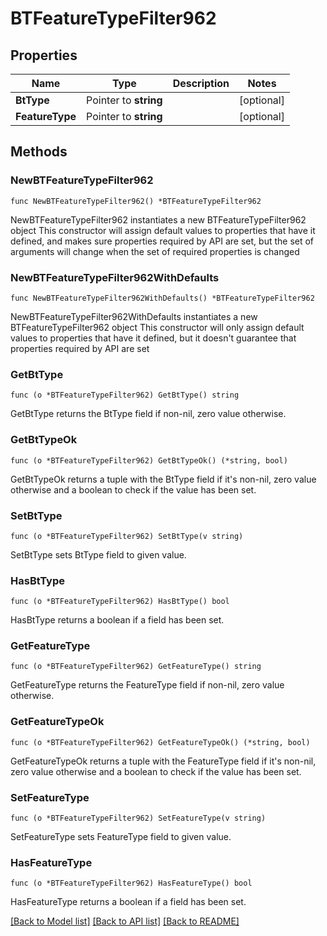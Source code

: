 # BTFeatureTypeFilter962

## Properties

Name | Type | Description | Notes
------------ | ------------- | ------------- | -------------
**BtType** | Pointer to **string** |  | [optional] 
**FeatureType** | Pointer to **string** |  | [optional] 

## Methods

### NewBTFeatureTypeFilter962

`func NewBTFeatureTypeFilter962() *BTFeatureTypeFilter962`

NewBTFeatureTypeFilter962 instantiates a new BTFeatureTypeFilter962 object
This constructor will assign default values to properties that have it defined,
and makes sure properties required by API are set, but the set of arguments
will change when the set of required properties is changed

### NewBTFeatureTypeFilter962WithDefaults

`func NewBTFeatureTypeFilter962WithDefaults() *BTFeatureTypeFilter962`

NewBTFeatureTypeFilter962WithDefaults instantiates a new BTFeatureTypeFilter962 object
This constructor will only assign default values to properties that have it defined,
but it doesn't guarantee that properties required by API are set

### GetBtType

`func (o *BTFeatureTypeFilter962) GetBtType() string`

GetBtType returns the BtType field if non-nil, zero value otherwise.

### GetBtTypeOk

`func (o *BTFeatureTypeFilter962) GetBtTypeOk() (*string, bool)`

GetBtTypeOk returns a tuple with the BtType field if it's non-nil, zero value otherwise
and a boolean to check if the value has been set.

### SetBtType

`func (o *BTFeatureTypeFilter962) SetBtType(v string)`

SetBtType sets BtType field to given value.

### HasBtType

`func (o *BTFeatureTypeFilter962) HasBtType() bool`

HasBtType returns a boolean if a field has been set.

### GetFeatureType

`func (o *BTFeatureTypeFilter962) GetFeatureType() string`

GetFeatureType returns the FeatureType field if non-nil, zero value otherwise.

### GetFeatureTypeOk

`func (o *BTFeatureTypeFilter962) GetFeatureTypeOk() (*string, bool)`

GetFeatureTypeOk returns a tuple with the FeatureType field if it's non-nil, zero value otherwise
and a boolean to check if the value has been set.

### SetFeatureType

`func (o *BTFeatureTypeFilter962) SetFeatureType(v string)`

SetFeatureType sets FeatureType field to given value.

### HasFeatureType

`func (o *BTFeatureTypeFilter962) HasFeatureType() bool`

HasFeatureType returns a boolean if a field has been set.


[[Back to Model list]](../README.md#documentation-for-models) [[Back to API list]](../README.md#documentation-for-api-endpoints) [[Back to README]](../README.md)


